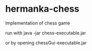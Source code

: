 # hermanka-chess

Implementation of chess game

run with java -jar chess-executable.jar

or by opening chessGui-executable.jar
